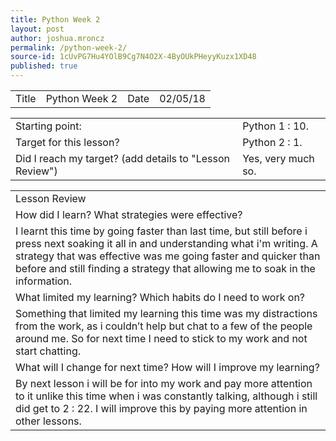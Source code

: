 ```yaml
---
title: Python Week 2
layout: post
author: joshua.mroncz
permalink: /python-week-2/
source-id: 1cUvPG7Hu4YOlB9Cg7N4O2X-4ByOUkPHeyyKuzx1XD48
published: true
---
```

<table>
  <tr>
    <td>Title</td>
    <td>Python Week 2</td>
    <td>Date</td>
    <td>02/05/18</td>
  </tr>
</table>


<table>
  <tr>
    <td>Starting point:</td>
    <td>Python 1 : 10.</td>
  </tr>
  <tr>
    <td>Target for this lesson?</td>
    <td>Python 2 : 1.</td>
  </tr>
  <tr>
    <td>Did I reach my target? 
(add details to "Lesson Review")</td>
    <td>Yes, very much so.</td>
  </tr>
</table>


<table>
  <tr>
    <td>Lesson Review</td>
  </tr>
  <tr>
    <td>How did I learn? What strategies were effective? </td>
  </tr>
  <tr>
    <td>I learnt this time by going faster than last time, but still before i press next soaking it all in and understanding what i'm writing. A strategy that was effective was me going faster and quicker than before and still finding a strategy that allowing me to soak in the information.</td>
  </tr>
  <tr>
    <td>What limited my learning? Which habits do I need to work on? </td>
  </tr>
  <tr>
    <td>Something that limited my learning this time was my distractions from the work, as i couldn’t help but chat to a few of the people around me. So for next time I need to stick to my work and not start chatting.</td>
  </tr>
  <tr>
    <td>What will I change for next time? How will I improve my learning?</td>
  </tr>
  <tr>
    <td>By next lesson i will be for into my work and pay more attention to it unlike this time when i was constantly talking, although i still did get to 2 : 22. I will improve this by paying more attention in other lessons.</td>
  </tr>
</table>


